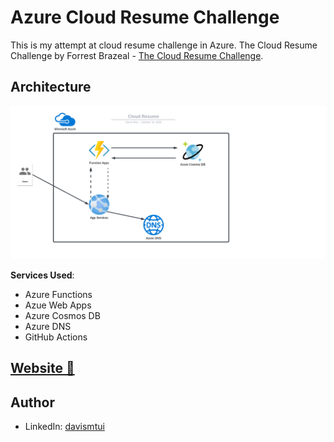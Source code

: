 
# Azure Cloud Resume Challenge

This is my attempt at cloud resume challenge in Azure.
The Cloud Resume Challenge by Forrest Brazeal - [The Cloud Resume Challenge](https://cloudresumechallenge.dev/).

## Architecture

![Architecture Diagram](img/CloudResume.png)

**Services Used**:

- Azure Functions
- Azue Web Apps
- Azure Cosmos DB
- Azure DNS
- GitHub Actions

## [Website 🔗](https://davismtui.online)

## Author
- LinkedIn: [davismtui](https://linkedin.com/in/davismtui)
  

